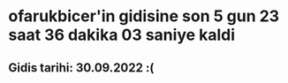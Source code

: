 # ofarukbicer'in gidisine son 5 gun 23 saat 36 dakika 03 saniye kaldi

## Gidis tarihi: 30.09.2022 :(